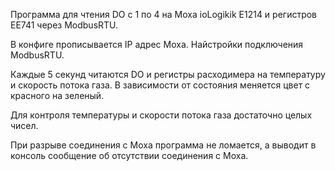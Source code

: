 Программа для чтения DO с 1 по 4 на Moxa ioLogikik E1214 и регистров ЕЕ741 через ModbusRTU.

В конфиге прописывается IP адрес Moxa. Найстройки подключения ModbusRTU.

Каждые 5 секунд читаются DO и регистры расходимера на температуру и скорость потока газа. В зависимости от состояния меняется цвет с красного на зеленый.

Для контроля температуры и скорости потока газа достаточно целых чисел.

При разрыве соединения с Moxa программа не ломается, а выводит в консоль сообщение об отсутствии соединения с Moxa.